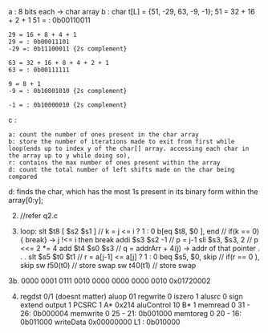 a : 8 bits each -> char array
b : char t[L] = {51, -29, 63, -9, -1};
    51 = 32 + 16 + 2 + 1
    51 = : 0b00110011

    29 = 16 + 8 + 4 + 1
    29 = : 0b00011101
    -29 =: 0b11100011 {2s complement}

    63 = 32 + 16 + 8 + 4 + 2 + 1
    63 = : 0b00111111

    9 = 8 + 1
    -9 = : 0b10001010 {2s complement}

    -1 = : 0b10000010 {2s complement}

c :

    a: count the number of ones present in the char array
    b: store the number of iterations made to exit from first while loop(ends up to index y of the char[] array. accessing each char in the array up to y while doing so),
    r: contains the max number of ones present within the array
    d: count the total number of left shifts made on the char being compared

d: 
    finds the char, which has the most 1s present in its binary form within the array[0:y];


2.
    //refer q2.c


3.
    loop:
    slt $t8 [ $s2 $s1 ]    // k = j <= i  ? 1 : 0
    b[eq $t8, $0 ], end    // if(k == 0){ break}  -> j !<= i then break
    addi $s3  $s2 -1       // p = j-1
    sll $s3, $s3, 2        // p <<= 2 *= 4
    add $t4 $s0 $s3        // q = addrArr + 4(j) -> addr of that pointer
    . . .
    slt $s5 $t0 $t1        // r = a[j-1] <= a[j]  ? 1 : 0
    beq $s5, $0, skip      // if(r == 0 ), skip
    sw $t5 0($t0)          // store swap
    sw $t4 0($t1)          // store swap



3b. 
    0000 0001 0111 0010 0000 0000 0000 0010
    0x01720002

4.
    regdst 0/1 (doesnt matter)   aluop 01
    regwrite 0                   iszero 1
    alusrc 0                     sign extend output 1
    PCSRC 1                      A* 0x214
    aluControl 10                B* 1
    memread 0                    31 - 26: 0b000004
    memwrite 0                   25 - 21: 0b001000
    memtoreg 0                   20 - 16: 0b011000
    writeData 0x00000000         L1     : 0b010000
    


